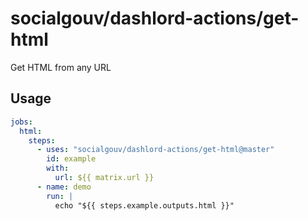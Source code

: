 # socialgouv/dashlord-actions/get-html

Get HTML from any URL

## Usage

```yaml
jobs:
  html:
    steps:
      - uses: "socialgouv/dashlord-actions/get-html@master"
        id: example
        with:
          url: ${{ matrix.url }}
      - name: demo
        run: |
          echo "${{ steps.example.outputs.html }}"
```
